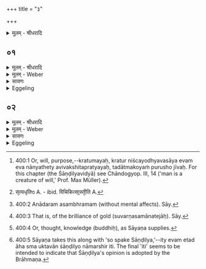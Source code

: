 +++
title = "३"

+++
<details><summary>मूलम् - श्रीधरादि</summary>

१०.6.३
</details>

## ०१
<details><summary>मूलम् - श्रीधरादि</summary>

सत्यं ब्रह्मेत्यु᳘पासीत॥  
(ता᳘ ऽथ) अ᳘थ ख᳘लु क्रतुम᳘यो ऽयं पु᳘रुषः स या᳘वत्क्रतुरय᳘मस्मा᳘ल्लोकात्प्रै᳘त्येवं क्रतु᳘र्हामुं᳘ लोकं प्रे᳘त्याभिस᳘म्भवति॥
</details>

<details><summary>मूलम् - Weber</summary>

सत्यम् ब्रह्मेत्यु᳘पासीत॥  
अ᳘थ ख᳘लु क्रतुम᳘योऽयम् पु᳘रुषः स या᳘वत्क्रतुरय᳘मस्मा᳘ल्लोकात्प्रै᳘त्येवंक्रतु᳘र्हामुं᳘ लोकम् प्रे᳘त्याभिस᳘म्भवति॥
</details>

<details><summary>सायणः</summary>

…
</details>

<details><summary>Eggeling</summary>

1. Let him meditate upon the 'true Brahman.' Now, man here, indeed, is possessed of understanding [^egg_811], and according to how great his understanding is when he departs this world, so does he, on passing away, enter yonder world.

[^egg_811]: 400:1 Or, will, purpose,--kratumayaḥ, kratur niścayodhyavasāya evam eva nānyathety avivakshitapratyayaḥ, tadātmakoyaṁ purusho jīvaḥ. For this chapter (the Śāṇḍilyavidyā) see Chāndogyop. III, 14 ('man is a creature of will,' Prof. Max Müller).
</details>

## ०२
<details><summary>मूलम् - श्रीधरादि</summary>

स᳘ ऽआत्मा᳘नमु᳘पासीत॥  
मनोम᳘यं प्राण᳘शरीरं भा᳘रूपमाकाशा᳘त्मानं कामरूपि᳘णं म᳘नोजवसᳫँ᳭ सत्य᳘संकल्पᳫँ᳭ स᳘त्यधृतिᳫँ᳭[[!!]] स᳘र्व्वगन्धᳫँ᳭ स᳘र्व्वरसᳫँ᳭ स᳘र्व्वा ऽअ᳘नु दि᳘शः प्र᳘भूतᳫँ᳭ स᳘र्व्वमिद᳘म᳘भ्याप्त᳘मवाक्क᳘मनादरं य᳘था व्व्रीहि᳘र्वा य᳘वो वा श्यामा᳘को वा श्यामाकतण्डुलो᳘ वैव᳘मय᳘मन्त᳘रात्मन्पु᳘रुषो हिरण्म᳘यो य᳘था ज्यो᳘तिरधूम᳘मेवं ज्या᳘यान्दिवो ज्या᳘यानाकाशाज्ज्या᳘यानस्यै᳘ पृथिव्यै ज्या᳘यान्त्स᳘र्व्वेभ्यो भूते᳘भ्यः स᳘ प्राण᳘स्या᳘त्मैष᳘ म ऽआ᳘त्मैत᳘मित᳘ ऽआत्मा᳘नं प्रे᳘त्याभिस᳘म्भविष्यामी᳘ति य᳘स्य स्या᳘दद्धा न᳘ व्विचिकित्सा ऽस्ती᳘ति ह स्माह शा᳘ण्डिल्य ऽएव᳘मेतदि᳘ति॥
</details>
<details><summary>मूलम् - Weber</summary>

स᳘ आत्मा᳘नमु᳘पासीत॥  
मनोम᳘यम् प्राण᳘शरीरम् भा᳘रूपमाकाशा᳘त्मानं कामरूपि᳘णम् म᳘नोजवसᳫं सत्य᳘संकल्पᳫं सत्य᳘धृतिᳫं [^wbr_1] स᳘र्वगन्धᳫं स᳘र्वरसᳫं स᳘र्वा अ᳘नु दि᳘शः प्र᳘भूतᳫं स᳘र्वमिद᳘मॗभ्याप्त᳘मवाक्क᳘मनादरं य᳘था व्रीहि᳘र्वा य᳘वो वा श्यामा᳘को वा श्यामाकतण्डुलो᳘ वैव᳘मय᳘मन्त᳘रात्मन्पु᳘रुषो हिरण्म᳘यो य᳘था ज्यो᳘तिरधूम᳘मेवं ज्या᳘यान्दिवो ज्या᳘यानाकाशाज्ज्या᳘यानस्यै᳘ पृथिव्यै ज्या᳘यान्त्स᳘र्वेभ्यो भूते᳘भ्यः स᳘ प्राण᳘स्याॗत्मैष᳘ म आॗत्मैत᳘मित᳘ आत्मा᳘नम् प्रे᳘त्याभिस᳘म्भविष्यामी᳘ति य᳘स्य स्या᳘दद्धा न᳘ विचिकित्सास्ती᳘ति ह स्माह शा᳘ण्डिल्य एव᳘मेतदि᳘ति॥  

[^wbr_1]: स᳘त्यधृतिᳫ A. - ibid. विचिकित्सा᳟स्ती᳘ति A.
</details>

<details><summary>सायणः</summary>

…
</details>
<details><summary>Eggeling</summary>

2. Let him meditate on the Self, which is made up of intelligence, and endowed with a body of spirit, with a form of light, and with an etherial nature, which changes its shape at will, is swift as thought, of true resolve, and true purpose, which consists of all sweet odours and tastes, which holds sway over all the regions and pervades this whole universe, which is speechless and indifferent [^egg_812];even as a grain of rice, or a grain of barley, or a grain of millet, or the smallest granule of millet, so is this golden [^egg_813] Purusha in the heart; even as a smokeless light, it is greater than the sky, greater than the ether, greater than the earth, greater than all existing things;--that self of the spirit (breath) is my self: on passing away from hence I shall obtain that self. Verily, whosoever has this trust [^egg_814], for him there is no uncertainty. Thus spake Sāṇḍilya, and so it is [^egg_815].

[^egg_812]: 400:2 Anādaram asambhramam (without mental affects). Sāy.

[^egg_813]: 400:3 That is, of the brilliance of gold (suvarṇasamānatejāḥ). Sāy.

[^egg_814]: 400:4 Or, thought, knowledge (buddhiḥ), as Sāyaṇa supplies.

[^egg_815]: 400:5 Sāyaṇa takes this along with 'so spake Sāṇḍilya,'--ity evam etad āha sma uktavān śāṇḍilyo nāmarshir iti. The final 'iti' seems to be intended to indicate that Śāṇḍilya's opinion is adopted by the Brāhmaṇa.
</details>

